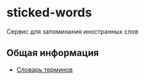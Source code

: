# sticked-words
Сервис для запоминания иностранных слов

## Общая информация

- [Словарь терминов](./docs/glossary.md)
